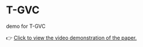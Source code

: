 # T-GVC
demo for T-GVC

👉 [Click to view the video demonstration of the paper.](https://chigland.github.io/T-GVC/)
